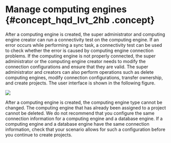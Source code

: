 # Manage computing engines {#concept_hqd_lvt_2hb .concept}

After a computing engine is created, the super administrator and computing engine creator can run a connectivity test on the computing engine. If an error occurs while performing a sync task, a connectivity test can be used to check whether the error is caused by computing engine connection problems. If the computing engine is not properly connected, the super administrator or the computing engine creator needs to modify the connection configurations and ensure that they are valid. The super administrator and creators can also perform operations such as delete computing engines, modify connection configurations, transfer ownership, and create projects. The user interface is shown in the following figure.

![](http://static-aliyun-doc.oss-cn-hangzhou.aliyuncs.com/assets/img/149063/156134666041476_en-US.png)

After a computing engine is created, the computing engine type cannot be changed. The computing engine that has already been assigned to a project cannot be deleted. We do not recommend that you configure the same connection information for a computing engine and a database engine. If a computing engine and a database engine have the same connection information, check that your scenario allows for such a configuration before you continue to create projects.

